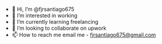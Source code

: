 - 👋 Hi, I’m @fjrsantiago675
- 👀 I’m interested in working
- 🌱 I’m currently learning freelancing
- 💞️ I’m looking to collaborate on upwork
- 📫 How to reach me email me - fjrsantiago675@gmail.com

<!---
fjrsantiago675/fjrsantiago675 is a ✨ special ✨ repository because its `README.md` (this file) appears on your GitHub profile.
You can click the Preview link to take a look at your changes.
--->
